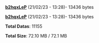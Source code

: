 [**b2hqxLeP**](/data/b2hqxLeP.txt) (21/02/23 - 13:28)- 13436 bytes

[**b2hqxLeP**](/data/b2hqxLeP.txt) (21/02/23 - 13:28)- 13436 bytes

**Total Datas**: 11155

**Total Size**: 72.10 MB / 72.1 MB
